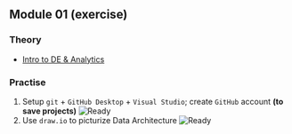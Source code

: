 ## Module 01 (exercise)

### Theory
- [Intro to DE & Analytics](https://github.com/KTurau/DataLearn/blob/main/Module01/Module01-Theory.md) 

### Practise

1. Setup `git` + `GitHub Desktop` + `Visual Studio`; create `GitHub` account **(to save projects)** ![Ready](https://img.shields.io/badge/-ready-green)
2. Use `draw.io` to picturize Data Architecture ![Ready](https://img.shields.io/badge/-ready-green) 
